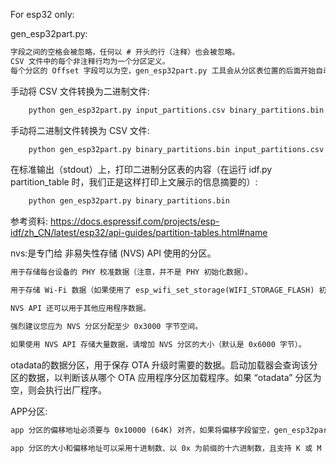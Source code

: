 For esp32 only:


gen_esp32part.py:
```txt
字段之间的空格会被忽略，任何以 # 开头的行（注释）也会被忽略。
CSV 文件中的每个非注释行均为一个分区定义。
每个分区的 Offset 字段可以为空，gen_esp32part.py 工具会从分区表位置的后面开始自动计算并填充该分区的偏移地址，同时确保每个分区的偏移地址正确对齐。
```
手动将 CSV 文件转换为二进制文件:
```bash
    python gen_esp32part.py input_partitions.csv binary_partitions.bin
```
手动将二进制文件转换为 CSV 文件:
```bash
    python gen_esp32part.py binary_partitions.bin input_partitions.csv
```
在标准输出（stdout）上，打印二进制分区表的内容（在运行 idf.py partition_table 时，我们正是这样打印上文展示的信息摘要的）:
```bash
    python gen_esp32part.py binary_partitions.bin
```

参考资料:
https://docs.espressif.com/projects/esp-idf/zh_CN/latest/esp32/api-guides/partition-tables.html#name

nvs:是专门给 非易失性存储 (NVS) API 使用的分区。
```txt
用于存储每台设备的 PHY 校准数据（注意，并不是 PHY 初始化数据）。

用于存储 Wi-Fi 数据（如果使用了 esp_wifi_set_storage(WIFI_STORAGE_FLASH) 初始化函数）。

NVS API 还可以用于其他应用程序数据。

强烈建议您应为 NVS 分区分配至少 0x3000 字节空间。

如果使用 NVS API 存储大量数据，请增加 NVS 分区的大小（默认是 0x6000 字节）。
```

otadata的数据分区，用于保存 OTA 升级时需要的数据。启动加载器会查询该分区的数据，以判断该从哪个 OTA 应用程序分区加载程序。如果 “otadata” 分区为空，则会执行出厂程序。

APP分区:
```txt
app 分区的偏移地址必须要与 0x10000 (64K) 对齐，如果将偏移字段留空，gen_esp32part.py 工具会自动计算得到一个满足对齐要求的偏移地址。如果 app 分区的偏移地址没有与 0x10000 (64K) 对齐，则该工具会报错。

app 分区的大小和偏移地址可以采用十进制数、以 0x 为前缀的十六进制数，且支持 K 或 M 的倍数单位（分别代表 1024 和 1024*1024 字节）。
```


